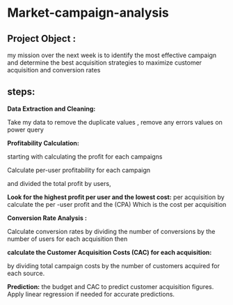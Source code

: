 # Market-campaign-analysis
## Project Object :
 my mission over the next week is to identify the most
effective campaign and determine the best acquisition
strategies to maximize customer acquisition and conversion
rates
## steps:
**Data Extraction and Cleaning:**

Take my data to remove the duplicate values , remove any errors values on power query 

**Profitability Calculation:**

starting with calculating the profit for each campaigns 

Calculate per-user profitability for each campaign

and divided the total profit by users, 

**Look for the highest profit per user and the lowest cost:**
per acquisition by calculate the per -user profit and the (CPA) Which is the cost per acquisition 

 **Conversion Rate Analysis :**

Calculate conversion rates by dividing the number of conversions
by the number of users for each acquisition then 

**calculate the Customer Acquisition Costs (CAC) for each
acquisition:**

by dividing total campaign costs by the number of
customers acquired for each source.

**Prediction:**
the  budget and CAC to predict customer acquisition figures.
Apply linear regression if needed for accurate predictions.
